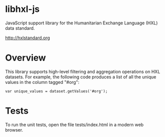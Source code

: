 libhxl-js
=========

JavaScript support library for the Humanitarian Exchange Language (HXL) data standard.

http://hxlstandard.org

# Overview

This library supports high-level filtering and aggregation operations on HXL datasets.  For example, the following code produces a list of all the unique values in the column tagged "#org":

```
var unique_values = dataset.getValues('#org');
```

# Tests

To run the unit tests, open the file tests/index.html in a modern web browser.
